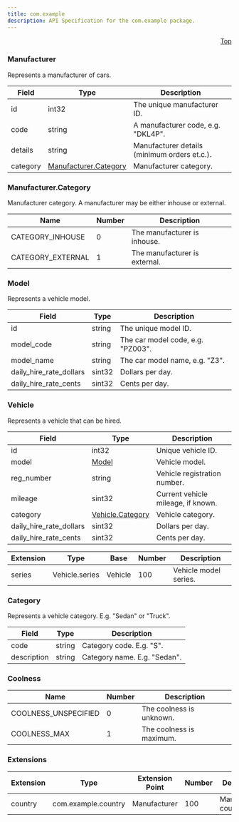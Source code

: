 ```yaml
---
title: com.example
description: API Specification for the com.example package.
---
```


<a name="vehicle-proto"></a><p align="right"><a href="#top">Top</a></p>

<!-- begin services -->

<!-- begin services -->



<a name="com-example-Manufacturer"></a>

### Manufacturer

Represents a manufacturer of cars.




| Field | Type | Description |
| ----- | ---- | ----------- |
| id |int32|  The unique manufacturer ID.  |
| code |string|  A manufacturer code, e.g. "DKL4P".  |
| details |string|  Manufacturer details (minimum orders et.c.).  |
| category |[Manufacturer.Category](#com-example-Manufacturer-Category)| Manufacturer category.   |




 <!-- end nested messages -->



<a name="com-example-Manufacturer-Category"></a>

### Manufacturer.Category
Manufacturer category. A manufacturer may be either inhouse or external.



| Name | Number | Description |
| ---- | ------ | ----------- |
| CATEGORY_INHOUSE | 0 |  The manufacturer is inhouse.  |
| CATEGORY_EXTERNAL | 1 |  The manufacturer is external.  |


 <!-- end nested enums -->




<a name="com-example-Model"></a>

### Model

Represents a vehicle model.




| Field | Type | Description |
| ----- | ---- | ----------- |
| id |string|  The unique model ID.  |
| model_code |string|  The car model code, e.g. "PZ003".  |
| model_name |string|  The car model name, e.g. "Z3".  |
| daily_hire_rate_dollars |sint32|  Dollars per day.  |
| daily_hire_rate_cents |sint32|  Cents per day.  |




 <!-- end nested messages -->

 <!-- end nested enums -->




<a name="com-example-Vehicle"></a>

### Vehicle

Represents a vehicle that can be hired.




| Field | Type | Description |
| ----- | ---- | ----------- |
| id |int32|  Unique vehicle ID.  |
| model |[Model](#com-example-Model)|  Vehicle model.  |
| reg_number |string|  Vehicle registration number.  |
| mileage |sint32|  Current vehicle mileage, if known.  |
| category |[Vehicle.Category](#com-example-Vehicle-Category)|  Vehicle category.  |
| daily_hire_rate_dollars |sint32| Dollars per day.   |
| daily_hire_rate_cents |sint32| Cents per day.   |



| Extension | Type | Base | Number | Description |
| --------- | ---- | ---- | ------ | ----------- |
| series | Vehicle.series | Vehicle | 100 | Vehicle model series.   |





<a name="com-example-Vehicle-Category"></a>

### Category

Represents a vehicle category. E.g. "Sedan" or "Truck".




| Field | Type | Description |
| ----- | ---- | ----------- |
| code |string|  Category code. E.g. "S".  |
| description |string|  Category name. E.g. "Sedan".  |




 <!-- end nested messages -->

 <!-- end nested enums -->


 <!-- end nested messages -->

 <!-- end nested enums -->


 <!-- end messages -->

<!-- begin file-level enums -->


<a name="com-example-Coolness"></a>

### Coolness



| Name | Number | Description |
| ---- | ------ | ----------- |
| COOLNESS_UNSPECIFIED | 0 |  The coolness is unknown.  |
| COOLNESS_MAX | 1 |  The coolness is maximum.  |


 <!-- end file-level enums -->

<!-- begin file-level extensions -->

<a name="vehicle-proto-extensions"></a>

### Extensions
| Extension | Type | Extension Point | Number | Description |
| --------- | ---- | ---- | ------ | ----------- |
| country | com.example.country | Manufacturer | 100 | Manufacturer country.   |

 <!-- end file-level extensions -->

